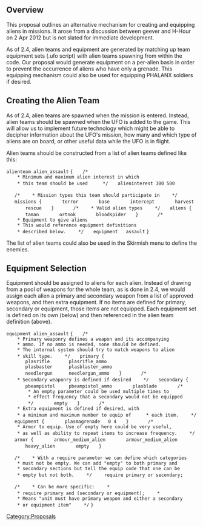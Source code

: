 ## Overview

This proposal outlines an alternative mechanism for creating and
equipping aliens in missions. It arose from a discussion between geever
and H-Hour on 2 Apr 2012 but is not slated for immediate development.

As of 2.4, alien teams and equipment are generated by matching up team
equipment sets (.ufo script) with alien teams spawning from within the
code. Our proposal would generate equipment on a per-alien basis in
order to prevent the occurrence of aliens who have only a grenade. This
equipping mechanism could also be used for equipping PHALANX soldiers if
desired.

## Creating the Alien Team

As of 2.4, alien teams are spawned when the mission is entered. Instead,
alien teams should be spawned when the UFO is added to the game. This
will allow us to implement future technology which might be able to
decipher information about the UFO's mission, how many and which type of
aliens are on board, or other useful data while the UFO is in flight.

Alien teams should be constructed from a list of alien teams defined
like this:

`alienteam alien_assault`
`{`
`   /*`
`    * Minimum and maximum alien interest in which `
`    * this team should be used `
`    */`
`   alieninterest 300 500`

`   /*`
`    * Mission types this team should participate in`
`    */`
`   missions {`
`       terror`
`       base`
`       intercept`
`       harvest`
`       rescue`
`   }`
`   `
`   /*`
`    * Valid alien types`
`    */`
`   aliens {`
`       taman`
`       ortnok`
`       bloodspider`
`   }`
`   `
`   /*`
`    * Equipment to give aliens`
`    * This would reference equipment definitions`
`    * described below.`
`    */`
`   equipment   assault`
`}`

The list of alien teams could also be used in the Skirmish menu to
define the enemies.

## Equipment Selection

Equipment should be assigned to aliens for each alien. Instead of
drawing from a pool of weapons for the whole team, as is done in 2.4, we
would assign each alien a primary and secondary weapon from a list of
approved weapons, and then extra equipment. If no items are defined for
primary, secondary or equipment, those items are not equipped. Each
equipment set is defined on its own (below) and then referenced in the
alien team definition (above).

`equipment alien_assault`
`{`
`   /*`
`    * Primary weaponry defines a weapon and its accompanying`
`    * ammo. If no ammo is needed, none should be defined.`
`    * The internal system should try to match weapons to alien`
`    * skill type.`
`    */`
`   primary {`
`       plasrifle       plasrifle_ammo`
`       plasbaster      plasblaster_ammo`
`       needlergun      needlergun_ammo`
`   }`
`   `
`   /*`
`    * Secondary weaponry is defined if desired`
`    */`
`   secondary {`
`       pbeampistol     pbeampistol_ammo`
`       plasblade`
`       /*`
`        * An empty parameter could be used multiple times to`
`        * effect frequency that a secondary would not be equipped`
`        */`
`       empty`
`   }`
`   `
`   /*`
`    * Extra equipment is defined if desired, with `
`    * a minimum and maximum number to equip of `
`    * each item.`
`    */`
`   equipment {`
`       plasmagrenade   0 4`
`   }`
`   `
`   /*`
`    * Armor to equip. Use of empty here could be very useful,`
`    * as well as ability to repeat items to increase frequency.`
`    */`
`   armor {`
`       armour_medium_alien`
`       armour_medium_alien`
`       heavy_alien`
`       empty`
`   }`

`   /*`
`    * With a require parameter we can define which categories `
`    * must not be empty. We can add "empty" to both primary and`
`    * secondary sections but tell the equip code that one can be`
`    * empty but not both.`
`    */ `
`   require primary or secondary;`

`   /*`
`    * Can be more specific:`
`    * `
`    * require primary and (secondary or equipment);`
`    * `
`    * Means "unit must have primary weapon and either a secondary`
`    * or equipment item"`
`    */`
`}`

[Category:Proposals](Category:Proposals "wikilink")